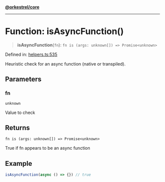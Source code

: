 [**@orkestrel/core**](../index.md)

***

# Function: isAsyncFunction()

> **isAsyncFunction**(`fn`): `fn is (args: unknown[]) => Promise<unknown>`

Defined in: [helpers.ts:535](https://github.com/orkestrel/core/blob/ccb170966790f428093f11a71a5646a6e842dbf9/src/helpers.ts#L535)

Heuristic check for an async function (native or transpiled).

## Parameters

### fn

`unknown`

Value to check

## Returns

`fn is (args: unknown[]) => Promise<unknown>`

True if fn appears to be an async function

## Example

```ts
isAsyncFunction(async () => {}) // true
```
